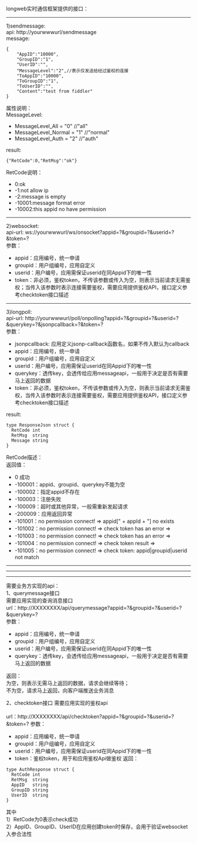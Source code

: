 longweb实时通信框架提供的接口：

**************************************************************************************************

1)sendmessage:<br>
api: http://yourwwwurl/sendmessage<br>
message:<br>
```
{
    "AppID":"10000",
    "GroupID":"1",
    "UserID":"",
    "MessageLevel":"2",//表示仅发送给经过鉴权的连接
    "ToAppID":"10000",
    "ToGroupID":"1",
    "ToUserID":"",
    "Content":"test from fiddler"
}
```

属性说明：<br>
MessageLevel:

* MessageLevel_All    = "0"  //"all"
* MessageLevel_Normal = "1"  //"normal"
* MessageLevel_Auth   = "2"  //"auth"

result:
```
{"RetCode":0,"RetMsg":"ok"}
```

RetCode说明：

* 0:ok
* -1:not allow ip
* -2:message is empty
* -10001:message format error
* -10002:this appid no have permission

**************************************************************************************************

2)websocket:<br>
api-url: ws://yourwwwurl/ws/onsocket?appid=?&groupid=?&userid=?&token=?
<br>参数：

* appid：应用编号，统一申请
* groupid：用户组编号，应用自定义
* userid：用户编号，应用需保证userid在同Appid下的唯一性
* token：非必须，鉴权token，不传该参数或传入为空，则表示当前请求无需鉴权；当传入该参数时表示连接需要鉴权，需要应用提供鉴权API，接口定义参考checktoken接口描述

**************************************************************************************************

3)longpoll:<br>
api-url: http://yourwwwurl/poll/onpolling?appid=?&groupid=?&userid=?&querykey=?&jsonpcallback=?&token=?
<br>参数：

* jsonpcallback: 应用定义jsonp-callback函数名，如果不传入默认为callback
* appid：应用编号，统一申请
* groupid：用户组编号，应用自定义
* userid：用户编号，应用需保证userid在同Appid下的唯一性
* querykey：透传key，会透传给应用messageapi，一般用于决定是否有需要马上返回的数据
* token：非必须，鉴权token，不传该参数或传入为空，则表示当前请求无需鉴权，当传入该参数时表示连接需要鉴权，需要应用提供鉴权API，接口定义参考checktoken接口描述

result:
```
type ResponseJson struct {
  RetCode int
  RetMsg  string
  Message string
}
```
RetCode描述：<br>
返回值：

* 0 成功
* -100001：appid、groupid、querykey不能为空
* -100002：指定appid不存在
* -100003：注册失败
* -100009：超时或其他异常，一般需重新发起请求
* -200009：应用返回异常
* -101001：no permission connect! => appid[" + appId + "] no exists
* -101002：no permission connect! => check token has an error =>
* -101003：no permission connect! => check token has an error =>
* -101004：no permission connect! => check token result =>
* -101005：no permission connect! => check token: appid|groupid|userid not match


**************************************************************************************************
**************************************************************************************************
**************************************************************************************************
需要业务方实现的api：<br>
1、querymessage接口<br>
需要应用实现的查询消息接口<br>
url：http://XXXXXXXX/api/querymessage?appid=?&groupid=?&userid=?&querykey=?
<br>参数：

* appid：应用编号，统一申请
* groupid：用户组编号，应用自定义
* userid：用户编号，应用需保证userid在同Appid下的唯一性
* querykey：透传key，会透传给应用messageapi，一般用于决定是否有需要马上返回的数据

返回：<br>
为空，则表示无需马上返回的数据，请求会继续等待；<br>
不为空，请求马上返回，向客户端推送业务消息<br>

2、checktoken接口
需要应用实现的鉴权api<br>
<br>url：http://XXXXXXXX/api/checktoken?appid=?&groupid=?&userid=?&token=?
参数：

* appid：应用编号，统一申请
* groupid：用户组编号，应用自定义
* userid：用户编号，应用需保证userid在同Appid下的唯一性
* token：鉴权token，用于和应用鉴权Api做鉴权
返回：
```
type AuthResponse struct {
  RetCode int
  RetMsg  string
  AppID   string
  GroupID string
  UserID  string
}
```
其中<br>
1）RetCode为0表示check成功<br>
2）AppID、GroupID、UserID在应用创建token时保存，会用于验证websocket入参合法性
